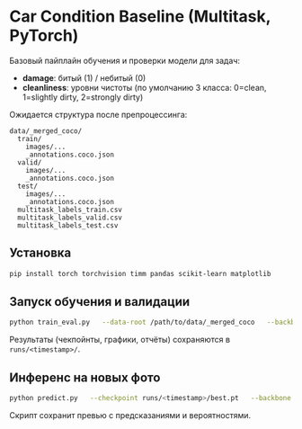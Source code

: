 # Car Condition Baseline (Multitask, PyTorch)

Базовый пайплайн обучения и проверки модели для задач:
- **damage**: битый (1) / небитый (0)
- **cleanliness**: уровни чистоты (по умолчанию 3 класса: 0=clean, 1=slightly dirty, 2=strongly dirty)

Ожидается структура после препроцессинга:
```
data/_merged_coco/
  train/
    images/...
    _annotations.coco.json
  valid/
    images/...
    _annotations.coco.json
  test/
    images/...
    _annotations.coco.json
  multitask_labels_train.csv
  multitask_labels_valid.csv
  multitask_labels_test.csv
```

## Установка
```bash
pip install torch torchvision timm pandas scikit-learn matplotlib
```

## Запуск обучения и валидации
```bash
python train_eval.py   --data-root /path/to/data/_merged_coco   --backbone convnext_tiny   --img-size 384   --batch-size 32   --epochs 10   --clean-levels 3
```

Результаты (чекпойнты, графики, отчёты) сохраняются в `runs/<timestamp>/`.

## Инференс на новых фото
```bash
python predict.py   --checkpoint runs/<timestamp>/best.pt   --backbone convnext_tiny   --img-size 384   --images /path/to/folder_or_image.jpg   --out runs/<timestamp>/pred_samples
```
Скрипт сохранит превью с предсказаниями и вероятностями.

